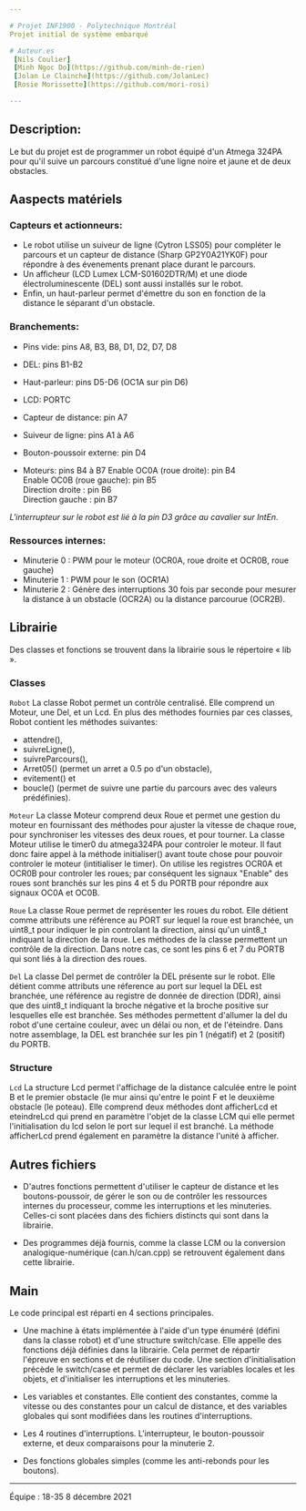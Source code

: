 ```yaml
---

# Projet INF1900 - Polytechnique Montréal
Projet initial de système embarqué

# Auteur.es
 [Nils Coulier]
 [Minh Ngoc Do](https://github.com/minh-de-rien)
 [Jolan Le Clainche](https://github.com/JolanLec)
 [Rosie Morissette](https://github.com/mori-rosi)

---
```


## Description:

Le but du projet est de programmer un robot équipé d'un Atmega 324PA pour qu'il suive un parcours constitué d'une ligne noire et jaune et de deux obstacles.


## Aaspects matériels

### Capteurs et actionneurs:

* Le robot utilise un suiveur de ligne (Cytron LSS05) pour compléter le parcours et un capteur de distance (Sharp GP2Y0A21YK0F) pour répondre à des évenements prenant place durant le parcours. 
* Un afficheur (LCD Lumex LCM-S01602DTR/M) et une diode électroluminescente (DEL) sont aussi installés sur le robot. 
* Enfin, un haut-parleur permet d'émettre du son en fonction de la distance le séparant d'un obstacle.


### Branchements:

* Pins vide:                 pins A8, B3, B8, D1, D2, D7, D8
* DEL:                       pins B1-B2
* Haut-parleur:              pins D5-D6 (OC1A sur pin D6)
* LCD:                       PORTC
* Capteur de distance:       pin A7
* Suiveur de ligne:          pins A1 à A6
* Bouton-poussoir externe:   pin D4

* Moteurs:                   pins B4 à B7
  Enable OC0A (roue droite): pin B4  
  Enable OC0B (roue gauche): pin B5  
  Direction droite         : pin B6  
  Direction gauche         : pin B7         

*L'interrupteur sur le robot est lié à la pin D3 grâce au cavalier sur IntEn.*


### Ressources internes:

* Minuterie 0 : PWM pour le moteur (OCR0A, roue droite et OCR0B, roue gauche)
* Minuterie 1 : PWM pour le son (OCR1A)
* Minuterie 2 : Génère des interruptions 30 fois par seconde pour mesurer la distance à un obstacle (OCR2A) ou la distance parcourue (OCR2B).


## Librairie

Des classes et fonctions se trouvent dans la librairie sous le répertoire « lib ».

### Classes

`Robot`
  La classe Robot permet un contrôle centralisé. Elle comprend un Moteur, une Del, et un Lcd. En plus des méthodes fournies par ces classes, Robot contient les méthodes suivantes: 
  * attendre(), 
  * suivreLigne(), 
  * suivreParcours(), 
  * Arret05() (permet un arret a 0.5 po d'un obstacle),
  * evitement() et 
  * boucle() (permet de suivre une partie du parcours avec 
    des valeurs prédéfinies).

`Moteur`
    La classe Moteur comprend deux Roue et permet une gestion du moteur en fournissant des méthodes pour ajuster la vitesse de chaque roue, pour synchroniser les vitesses des deux roues, et pour tourner. La classe Moteur utilise le timer0 du atmega324PA pour controler le moteur. Il 
    faut donc faire appel à la méthode initialiser() avant toute chose pour pouvoir controler le moteur (intitialiser le timer). On utilise les registres OCR0A et OCR0B pour controler les roues; par conséquent les signaux "Enable" des roues sont branchés sur les pins 4 et 5 du PORTB pour répondre aux signaux OC0A et OC0B.

`Roue`
    La classe Roue permet de représenter les roues du robot. Elle détient comme attributs une référence au PORT sur lequel la roue est branchée, un uint8_t pour indiquer le pin controlant la direction, ainsi qu'un uint8_t indiquant la direction de la roue. Les méthodes de la classe permettent un contrôle de la direction. Dans notre cas, ce sont les pins 6 et 7 du PORTB qui sont liés à la direction des roues.

`Del`
    La classe Del permet de contrôler la DEL présente sur le robot. Elle détient comme attributs une réference au port sur lequel la DEL est branchée, une référence au registre de donnée de direction (DDR), ainsi que des uint8_t indiquant la broche négative et la broche positive sur 
    lesquelles elle est branchée. Ses méthodes permettent d'allumer la del du robot d'une certaine couleur, avec un délai ou non, et de l'éteindre. Dans notre assemblage, la DEL est branchée sur les pin 1 (négatif) et 2 (positif) du PORTB.

### Structure

`Lcd`
    La structure Lcd permet l'affichage de la distance calculée entre le point B et le premier obstacle (le mur ainsi qu'entre le point F et le deuxième obstacle (le poteau). Elle comprend deux méthodes dont afficherLcd et eteindreLcd qui prend en paramètre l'objet de la classe LCM qui elle permet l'initialisation du lcd selon le port sur lequel il est branché. La méthode afficherLcd prend également en paramètre la distance l'unité à afficher.

        
## Autres fichiers

* D'autres fonctions permettent d'utiliser le capteur de distance et les boutons-poussoir, de gérer le son ou de contrôler les ressources internes du processeur, comme les interruptions et les minuteries. Celles-ci sont placées dans des fichiers distincts qui sont dans la librairie.

* Des programmes déjà fournis, comme la classe LCM ou la conversion analogique-numérique (can.h/can.cpp) se retrouvent également dans cette librairie.


## Main

Le code principal est réparti en 4 sections principales.

* Une machine à états implémentée à l'aide d'un type énuméré (défini dans la classe robot) et d'une structure switch/case. Elle appelle des fonctions déjà définies dans la librairie. Cela permet de répartir l'épreuve en sections et de réutiliser du code. Une section d'initialisation précède le switch/case et permet de déclarer les variables locales et les objets, et d'initialiser les interruptions et les minuteries. 

* Les variables et constantes. Elle contient des constantes, comme la vitesse ou des constantes pour un calcul de distance, et des variables globales qui sont modifiées dans les routines d'interruptions. 
 
* Les 4 routines d'interruptions. L'interrupteur, le bouton-poussoir externe, et deux comparaisons pour la minuterie 2. 

* Des fonctions globales simples (comme les anti-rebonds pour les boutons).

---
Équipe : 18-35
8 décembre 2021

